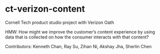 # ct-verizon-content
Cornell Tech product studio project with Verizon Oath

HMW: How might we improve the customer’s content experience by using data that is collected on how the consumer interacts with that content?

Contributors: Kenneth Chan, Ray Su, Zihan Ni, Akshay Jha, Sherlin Chen
